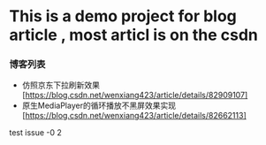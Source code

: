 # This is a demo project for blog article , most articl is on the csdn

### 博客列表
- 仿照京东下拉刷新效果 [https://blog.csdn.net/wenxiang423/article/details/82909107]
- 原生MediaPlayer的循环播放不黑屏效果实现 [https://blog.csdn.net/wenxiang423/article/details/82662113]

test issue -0 2
